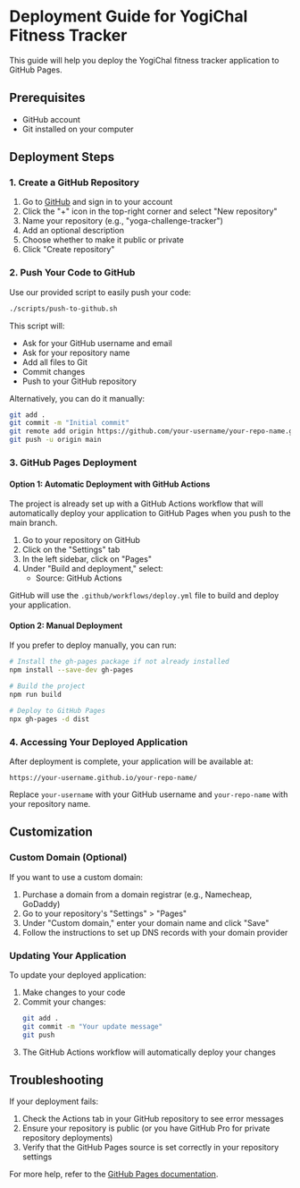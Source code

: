 # Deployment Guide for YogiChal Fitness Tracker

This guide will help you deploy the YogiChal fitness tracker application to GitHub Pages.

## Prerequisites

- GitHub account
- Git installed on your computer

## Deployment Steps

### 1. Create a GitHub Repository

1. Go to [GitHub](https://github.com) and sign in to your account
2. Click the "+" icon in the top-right corner and select "New repository"
3. Name your repository (e.g., "yoga-challenge-tracker")
4. Add an optional description
5. Choose whether to make it public or private
6. Click "Create repository"

### 2. Push Your Code to GitHub

Use our provided script to easily push your code:

```bash
./scripts/push-to-github.sh
```

This script will:
- Ask for your GitHub username and email
- Ask for your repository name
- Add all files to Git
- Commit changes
- Push to your GitHub repository

Alternatively, you can do it manually:

```bash
git add .
git commit -m "Initial commit"
git remote add origin https://github.com/your-username/your-repo-name.git
git push -u origin main
```

### 3. GitHub Pages Deployment

#### Option 1: Automatic Deployment with GitHub Actions

The project is already set up with a GitHub Actions workflow that will automatically deploy your application to GitHub Pages when you push to the main branch.

1. Go to your repository on GitHub
2. Click on the "Settings" tab
3. In the left sidebar, click on "Pages"
4. Under "Build and deployment," select:
   - Source: GitHub Actions

GitHub will use the `.github/workflows/deploy.yml` file to build and deploy your application.

#### Option 2: Manual Deployment

If you prefer to deploy manually, you can run:

```bash
# Install the gh-pages package if not already installed
npm install --save-dev gh-pages

# Build the project
npm run build

# Deploy to GitHub Pages
npx gh-pages -d dist
```

### 4. Accessing Your Deployed Application

After deployment is complete, your application will be available at:

```
https://your-username.github.io/your-repo-name/
```

Replace `your-username` with your GitHub username and `your-repo-name` with your repository name.

## Customization

### Custom Domain (Optional)

If you want to use a custom domain:

1. Purchase a domain from a domain registrar (e.g., Namecheap, GoDaddy)
2. Go to your repository's "Settings" > "Pages"
3. Under "Custom domain," enter your domain name and click "Save"
4. Follow the instructions to set up DNS records with your domain provider

### Updating Your Application

To update your deployed application:

1. Make changes to your code
2. Commit your changes:
   ```bash
   git add .
   git commit -m "Your update message"
   git push
   ```
3. The GitHub Actions workflow will automatically deploy your changes

## Troubleshooting

If your deployment fails:

1. Check the Actions tab in your GitHub repository to see error messages
2. Ensure your repository is public (or you have GitHub Pro for private repository deployments)
3. Verify that the GitHub Pages source is set correctly in your repository settings

For more help, refer to the [GitHub Pages documentation](https://docs.github.com/en/pages).